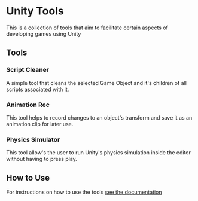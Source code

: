 # Unity Tools

This is a collection of tools that aim to facilitate certain aspects of developing games using Unity

## Tools

### Script Cleaner

A simple tool that cleans the selected Game Object and it's children of all scripts associated with it.

### Animation Rec

This tool helps to record changes to an object's transform and save it as an animation clip for later use.

### Physics Simulator

This tool allow's the user to run Unity's physics simulation inside the editor without having to press play.

## How to Use

For instructions on how to use the tools [see the documentation](https://github.com/rafavital/unity-tools/blob/docs/HOW_TO_USE.md)
